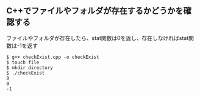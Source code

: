 ﻿## C++でファイルやフォルダが存在するかどうかを確認する
ファイルやフォルダが存在したら、stat関数は0を返し、存在しなければstat関数は-1を返す

    $ g++ checkExist.cpp -o checkExist
    $ touch file
    $ mkdir directory
    $ ./checkExist
    0
    0
    -1
